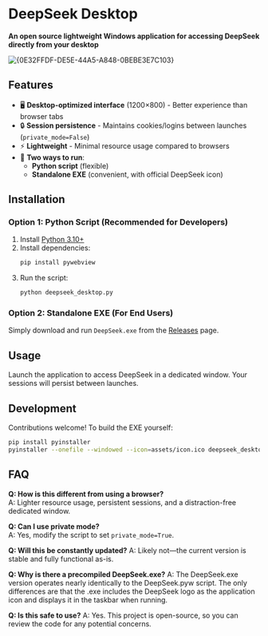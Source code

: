 # DeepSeek Desktop  

**An open source lightweight Windows application for accessing DeepSeek directly from your desktop**  

![{0E32FFDF-DE5E-44A5-A848-0BEBE3E7C103}](https://github.com/user-attachments/assets/cea09dd5-e986-4b1d-9e6e-3d340d4c400e)

## Features  

- 🖥️ **Desktop-optimized interface** (1200×800) - Better experience than browser tabs  
- 🔒 **Session persistence** - Maintains cookies/logins between launches (`private_mode=False`)  
- ⚡ **Lightweight** - Minimal resource usage compared to browsers  
- 🚀 **Two ways to run**:  
  - **Python script** (flexible)  
  - **Standalone EXE** (convenient, with official DeepSeek icon)  

## Installation  

### Option 1: Python Script (Recommended for Developers)  
1. Install [Python 3.10+](https://www.python.org/downloads/)  
2. Install dependencies:  
   ```bash
   pip install pywebview
   ```
3. Run the script:  
   ```bash
   python deepseek_desktop.py
   ```

### Option 2: Standalone EXE (For End Users)  
Simply download and run `DeepSeek.exe` from the [Releases](https://github.com/yourusername/deepseek-desktop/releases) page.  

## Usage  
Launch the application to access DeepSeek in a dedicated window. Your sessions will persist between launches.  

## Development  
Contributions welcome! To build the EXE yourself:  
```bash
pip install pyinstaller
pyinstaller --onefile --windowed --icon=assets/icon.ico deepseek_desktop.py
```

## FAQ  
**Q: How is this different from using a browser?**  
A: Lighter resource usage, persistent sessions, and a distraction-free dedicated window.  

**Q: Can I use private mode?**  
A: Yes, modify the script to set `private_mode=True`.

**Q: Will this be constantly updated?**
A: Likely not—the current version is stable and fully functional as-is.

**Q: Why is there a precompiled DeepSeek.exe?**
A: The DeepSeek.exe version operates nearly identically to the DeepSeek.pyw script. The only differences are that the .exe includes the DeepSeek logo as the application icon and displays it in the taskbar when running.

**Q: Is this safe to use?**
A: Yes. This project is open-source, so you can review the code for any potential concerns.
